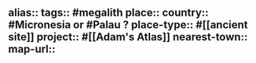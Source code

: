 alias::
tags:: #megalith 
place::
country:: #Micronesia or #Palau ? 
place-type:: #[[ancient site]] project:: #[[Adam's Atlas]] 
nearest-town::
map-url::
-